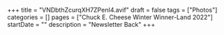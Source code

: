 +++
title = "VNDbthZcurqXH7ZPenI4.avif"
draft = false
tags = ["Photos"]
categories = []
pages = ["Chuck E. Cheese Winter Winner-Land 2022"]
startDate = ""
description = "Newsletter Back"
+++
